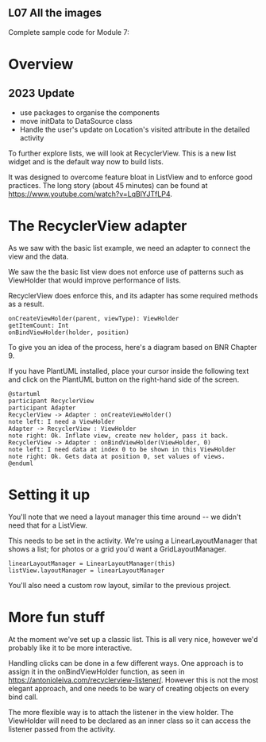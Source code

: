L07 All the images
------------------
Complete sample code for Module 7:

# Overview

## 2023 Update
- use packages to organise the components 
- move initData to DataSource class
- Handle the user's update on Location's visited attribute
  in the detailed activity

To further explore lists, we will look at RecyclerView. This is a new list widget and is the default way now to build lists.

It was designed to overcome feature bloat in ListView and to enforce good practices. The long story (about 45 minutes) can be found at https://www.youtube.com/watch?v=LqBlYJTfLP4.

# The RecyclerView adapter

As we saw with the basic list example, we need an adapter to connect the view and the data.

We saw the the basic list view does not enforce use of patterns such as ViewHolder that would improve performance of lists.

RecyclerView does enforce this, and its adapter has some required methods as a result.
```
onCreateViewHolder(parent, viewType): ViewHolder
getItemCount: Int
onBindViewHolder(holder, position)
```

To give you an idea of the process, here's a diagram based on BNR Chapter 9.

If you have PlantUML installed, place your cursor inside the following text and click on the PlantUML button on the right-hand side of the screen.

```
@startuml
participant RecyclerView
participant Adapter
RecyclerView -> Adapter : onCreateViewHolder()
note left: I need a ViewHolder
Adapter -> RecyclerView : ViewHolder
note right: Ok. Inflate view, create new holder, pass it back.
RecyclerView -> Adapter : onBindViewHolder(ViewHolder, 0)
note left: I need data at index 0 to be shown in this ViewHolder
note right: Ok. Gets data at position 0, set values of views.
@enduml
```

# Setting it up

You'll note that we need a layout manager this time around -- we didn't need that for a ListView.

This needs to be set in the activity. We're using a LinearLayoutManager that shows a list; for photos or a grid you'd want a GridLayoutManager.

```
linearLayoutManager = LinearLayoutManager(this)
listView.layoutManager = linearLayoutManager
```

You'll also need a custom row layout, similar to the previous project.

# More fun stuff

At the moment we've set up a classic list. This is all very nice, however we'd probably like it to be more interactive.

Handling clicks can be done in a few different ways. One approach is to assign it in the onBindViewHolder function, as seen in https://antonioleiva.com/recyclerview-listener/.
However this is not the most elegant approach, and one needs to be wary of creating objects on every bind call.

The more flexible way is to attach the listener in the view holder. The ViewHolder will need to be declared as an inner class so it can access the listener passed from the activity.